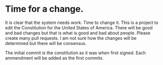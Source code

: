 # Time for a change.

It is clear that the system needs work. Time to change it. This is a project to edit the Constitution for the United States of America. There will be good and bad changes but that is what is good and bad about people. Please create many pull requests. I am not sure how the changes will be determined but there will be consensus.

The initial commit is the constitution as it was when first signed. Each ammendment will be added as the first commits.